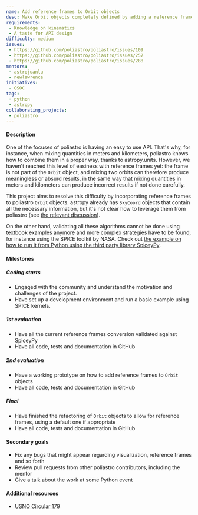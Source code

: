 ```yaml
---
name: Add reference frames to Orbit objects
desc: Make Orbit objects completely defined by adding a reference frame as a property
requirements:
 - Knowledge on kinematics
 - A taste for API design
difficulty: medium
issues:
 - https://github.com/poliastro/poliastro/issues/109
 - https://github.com/poliastro/poliastro/issues/257
 - https://github.com/poliastro/poliastro/issues/288
mentors:
 - astrojuanlu
 - newlawrence
initiatives:
 - GSOC
tags:
 - python
 - astropy
collaborating_projects:
 - poliastro
---
```


#### Description

One of the focuses of poliastro is having an easy to use API. That's why,
for instance, when mixing quantities in meters and kilometers, poliastro
knows how to combine them in a proper way, thanks to astropy.units.
However, we haven't reached this level of easiness with reference frames
yet: the frame is not part of the `Orbit` object, and mixing two orbits
can therefore produce meaningless or absurd results, in the same way
that mixing quantities in meters and kilometers can produce incorrect
results if not done carefully.

This project aims to resolve this difficulty by incorporating reference
frames to poliastro `Orbit` objects. astropy already has `SkyCoord`
objects that contain all the necessary information, but it's not clear
how to leverage them from poliastro (see
[the relevant discussion](https://github.com/poliastro/poliastro/issues/257)).

On the other hand, validating all these algorithms cannot be done using
textbook examples anymore and more complex strategies have to be found,
for instance using the SPICE toolkit by NASA. Check out
[the example on how to run it from Python using the third party library SpiceyPy](https://gist.github.com/Juanlu001/3ba5f97928da923889b4201a94d1daa0).

#### Milestones

##### Coding starts

* Engaged with the community and understand the motivation and challenges of
  the project.
* Have set up a development environment and run a basic example using SPICE
  kernels.

##### 1st evaluation

* Have all the current reference frames conversion validated against SpiceyPy
* Have all code, tests and documentation in GitHub

##### 2nd evaluation

* Have a working prototype on how to add reference frames to `Orbit` objects
* Have all code, tests and documentation in GitHub

##### Final

* Have finished the refactoring of `Orbit` objects to allow for reference frames,
  using a default one if appropriate
* Have all code, tests and documentation in GitHub

#### Secondary goals

* Fix any bugs that might appear regarding visualization, reference frames and so forth
* Review pull requests from other poliastro contributors, including the mentor
* Give a talk about the work at some Python event

#### Additional resources

* [USNO Circular 179](http://aa.usno.navy.mil/publications/docs/Circular_179.pdf)
